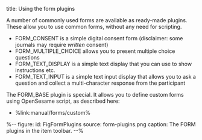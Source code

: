 title: Using the form plugins

A number of commonly used forms are available as ready-made plugins. These allow you to use common forms, without any need for scripting.

- FORM_CONSENT is a simple digital consent form (disclaimer: some journals may require *written* consent)
- FORM_MULTIPLE_CHOICE allows you to present multiple choice questions
- FORM_TEXT_DISPLAY is a simple text display that you can use to show instructions etc.
- FORM_TEXT_INPUT is a simple text input display that allows you to ask a question and collect a multi-character response from the participant

The FORM_BASE plugin is special. It allows you to define custom forms using OpenSesame script, as described here:

- %link:manual/forms/custom%

%--
figure:
 id: FigFormPlugins
 source: form-plugins.png
 caption: The FORM plugins in the item toolbar.
--%
